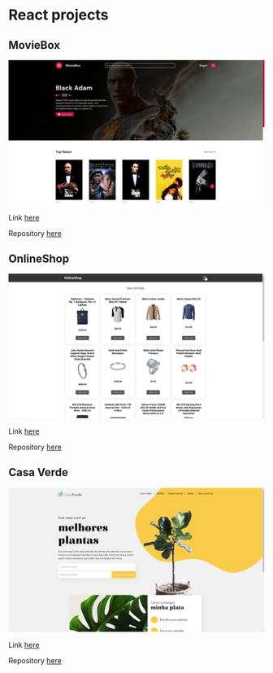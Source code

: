 # React projects

## MovieBox

![image](./images/movie-box.jpg)

Link [here](https://barbosadiego.github.io/moviebox-react)

Repository [here](https://github.com/barbosadiego/moviebox-react)

## OnlineShop

![image](./images/online-shop.png)

Link [here](https://barbosadiego.github.io/shop-cart)

Repository [here](https://github.com/barbosadiego/shop-cart)

## Casa Verde

![image](./images/casa_verde.png)

Link [here](https://barbosadiego.github.io/7days_react_alura/)

Repository [here](https://github.com/barbosadiego/7days_react_alura)
